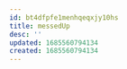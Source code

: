 ```yaml
---
id: bt4dfpfe1menhqeqxjy10hs
title: messedUp
desc: ''
updated: 1685560794134
created: 1685560794134
---
```

